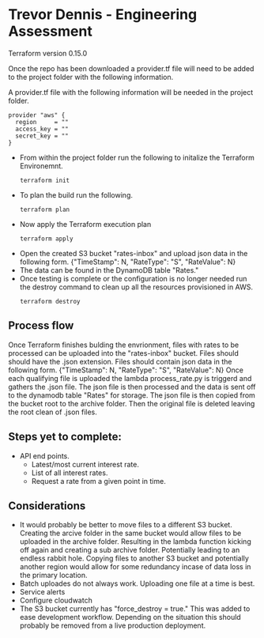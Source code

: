 # Trevor Dennis - Engineering Assessment

Terraform version 0.15.0

Once the repo has been downloaded a provider.tf file will need to be added to the project folder with the following information. 

A provider.tf file with the following information will be needed in the project folder.
```
provider "aws" {
  region     = ""
  access_key = ""
  secret_key = ""
}
```

* From within the project folder run the following to initalize the Terraform Environemnt.
     ```
     terraform init
     ```
* To plan the build run the following.
     ```
     terraform plan
     ```
* Now apply the Terraform execution plan 
     ```
     terraform apply
     ```
* Open the created S3 bucket "rates-inbox" and upload json data in the following form.
    {"TimeStamp": N, "RateType": "S", "RateValue": N}
* The data can be found in the DynamoDB table "Rates."
* Once testing is complete or the configuration is no longer needed run the destroy command to clean up all the resources provisioned in AWS.
     ```
     terraform destroy
     ```

## Process flow

Once Terraform finishes bulding the envrionment, files with rates to be processed can be uploaded into the "rates-inbox" bucket. Files should should have the .json extension. Files should contain json data in the following form.
    {"TimeStamp": N, "RateType": "S", "RateValue": N}
Once each qualifying file is uploaded the lambda process_rate.py is triggerd and gathers the .json file. The json file is then processed and the data is sent off to the dynamodb table "Rates" for storage. The json file is then copied from the bucket root to the archive folder. Then the original file is deleted leaving the root clean of .json files.

## Steps yet to complete:
* API end points.
    * Latest/most current interest rate.
    * List of all interest rates.
    * Request a rate from a given point in time.


## Considerations
* It would probably be better to move files to a different S3 bucket. Creating the arcive folder in the same
bucket would allow files to be uploaded in the archive folder. Resulting in the lambda function kicking off again and creating a sub archive folder. Potentially leading to an endless rabbit hole. Copying files to another S3 bucket and potentially another region would allow for some redundancy incase of data loss in the primary location.
* Batch uploades do not always work. Uploading one file at a time is best.
* Service alerts
* Configure cloudwatch 
* The S3 bucket currently has "force_destroy = true." This was added to ease development workflow. Depending on the situation this should probably be removed from a live production deployment.
